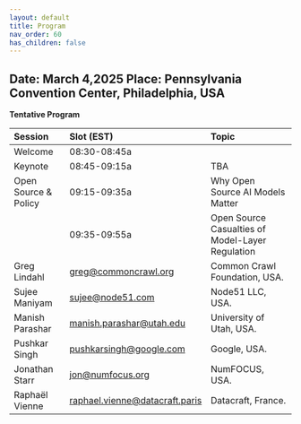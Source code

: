 ```yaml
---
layout: default
title: Program
nav_order: 60
has_children: false
---
```


## Date: March 4,2025    Place: Pennsylvania Convention Center, Philadelphia, USA 

**Tentative Program**

|Session  |Slot (EST)   | Topic |
| :------- | :-------- |  :-------- |
|Welcome |08:30-08:45a | |
|Keynote |08:45-09:15a |TBA | 
|Open Source & Policy |09:15-09:35a | Why Open Source AI Models Matter|
| |09:35-09:55a| Open Source Casualties of Model-Layer Regulation |
|Greg Lindahl |greg@commoncrawl.org|Common Crawl Foundation, USA.|
|Sujee Maniyam |sujee@node51.com| Node51 LLC, USA. |
|Manish Parashar |manish.parashar@utah.edu| University of Utah, USA.|
|Pushkar Singh |pushkarsingh@google.com | Google, USA. |
|Jonathan Starr |jon@numfocus.org| NumFOCUS, USA. |
|Raphaël Vienne |raphael.vienne@datacraft.paris| Datacraft, France. |

